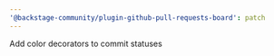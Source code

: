 ```yaml
---
'@backstage-community/plugin-github-pull-requests-board': patch
---
```


Add color decorators to commit statuses
